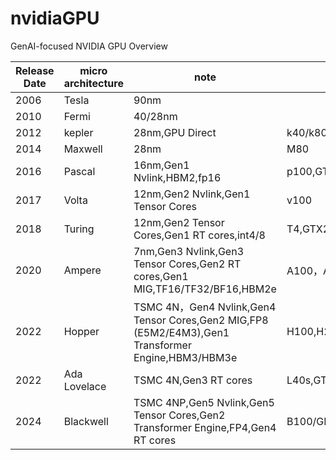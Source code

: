 # nvidiaGPU
GenAI-focused NVIDIA GPU Overview

| Release Date | micro architecture | note | Key Models|
|-------|---------|---------|---------|
| 2006 | Tesla | 90nm |  |
| 2010 | Fermi | 40/28nm |  |
| 2012 | kepler | 28nm,GPU Direct  | k40/k80 |
| 2014 | Maxwell | 28nm | M80 |
| 2016 | Pascal | 16nm,Gen1 Nvlink,HBM2,fp16 | p100,GTX1080ti |
| 2017 | Volta | 12nm,Gen2 Nvlink,Gen1 Tensor Cores| v100 |
| 2018 | Turing |12nm,Gen2 Tensor Cores,Gen1 RT cores,int4/8 | T4,GTX2090 |
| 2020 | Ampere |7nm,Gen3 Nvlink,Gen3 Tensor Cores,Gen2 RT cores,Gen1 MIG,TF16/TF32/BF16,HBM2e| A100，A10,GTX3090 |
| 2022 | Hopper| TSMC 4N，Gen4 Nvlink,Gen4 Tensor Cores,Gen2 MIG,FP8 (E5M2/E4M3),Gen1 Transformer Engine,HBM3/HBM3e | H100,H20 |
| 2022 | Ada Lovelace| TSMC 4N,Gen3 RT cores| L40s,GTX4090 |
| 2024 | Blackwell| TSMC 4NP,Gen5 Nvlink,Gen5 Tensor Cores,Gen2 Transformer Engine,FP4,Gen4 RT cores| B100/GH200/GB200,GTX5090 |
